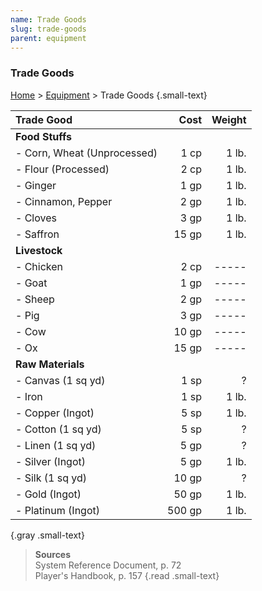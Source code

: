 ```yaml
---
name: Trade Goods
slug: trade-goods
parent: equipment
---
```

### Trade Goods
[Home](dm-operations-center) > [Equipment](equipment-menu) > Trade Goods {.small-text}

| Trade Good                            | Cost   |   Weight |
| :------------------------------------ | -----: | -------: |
| **Food Stuffs**                                         |||
| - Corn, Wheat (Unprocessed)           |   1 cp |    1 lb. |
| - Flour (Processed)                   |   2 cp |    1 lb. |
| - Ginger                              |   1 gp |    1 lb. |
| - Cinnamon, Pepper                    |   2 gp |    1 lb. |
| - Cloves                              |   3 gp |    1 lb. |
| - Saffron                             |  15 gp |    1 lb. |
| **Livestock**                                           |||
| - Chicken                             |   2 cp |    ----- |
| - Goat                                |   1 gp |    ----- |
| - Sheep                               |   2 gp |    ----- |
| - Pig                                 |   3 gp |    ----- |
| - Cow                                 |  10 gp |    ----- |
| - Ox                                  |  15 gp |    ----- |
| **Raw Materials**                                       |||
| - Canvas (1 sq yd)                    |   1 sp |        ? |
| - Iron                                |   1 sp |    1 lb. |
| - Copper (Ingot)                      |   5 sp |    1 lb. |
| - Cotton (1 sq yd)                    |   5 sp |        ? |
| - Linen (1 sq yd)                     |   5 gp |        ? |
| - Silver (Ingot)                      |   5 gp |    1 lb. |
| - Silk (1 sq yd)                      |  10 gp |        ? |
| - Gold (Ingot)                        |  50 gp |    1 lb. |
| - Platinum (Ingot)                    | 500 gp |    1 lb. |
{.gray .small-text}

> **Sources** <br/>
> System Reference Document, p. 72<br/>
> Player's Handbook, p. 157
{.read .small-text}